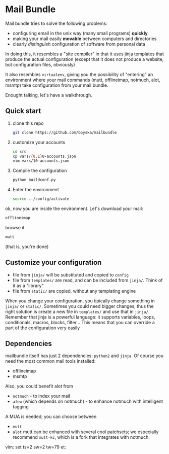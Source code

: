 Mail Bundle
============

Mail bundle tries to solve the following problems:
* configuring email in the unix way (many small programs) **quickly**
* making your mail easily **movable** between computers and directories
* clearly *distinguish* configuration of software from personal data

In doing this, it resembles a "site compiler" in that it uses jinja templates
that produce the actual configuration (except that it does not produce a
website, but configuration files, obviously)

It also resembles `virtualenv`, giving you the possibility of "entering" an
environment where your mail commands (mutt, offlineimap, notmuch, alot, msmtp)
take configuration from your mail bundle.

Enought talking, let's have a walkthrough.

Quick start
-------------

1.  clone this repo

    ```sh
    git clone https://github.com/boyska/mailbundle
    ```

2.  customize your accounts

    ```sh
    cd src
    cp vars/{0,1}0-accounts.json
    vim vars/10-accounts.json
    ```

3.  Compile the configuration
    
    ```sh
    python buildconf.py
    ```
4.  Enter the environment

    ```sh
    source ../config/activate
    ```

ok, now you are inside the environment. Let's download your mail:
```sh
offlineimap
```

browse it
```sh
mutt
```

(that is, you're done)


Customize your configuration
----------------------------

* file from `jinja/` will be substituted and copied to `config`
* file from `templates/` are read, and can be included from `jinja/`. Think of
  it as a "library"
* file from `static/` are copied, without any templating engine

When you change your configuration, you tipically change something in `jinja/`
or `static/`. Sometimes you could need bigger changes, thus the right solution
is create a new file in `templates/` and use that in `jinja/`.
Remember that jinja is a powerful language: it supports variables, loops,
conditionals, macros, blocks, filter... This means that you can override a part
of the configuration very easily


Dependencies
------------

mailbundle itself has just 2 dependencies: `python2` and `jinja`.
Of course you need the most common mail tools installed:
* offlineimap
* msmtp

Also, you could benefit alot from
* `notmuch` - to index your mail
* `afew` (which depends on notmuch) - to enhance notmuch with intelligent tagging

A MUA is needed; you can choose between
* `mutt`
* `alot`
mutt can be enhanced with several cool patchsets; we especially recommend
`mutt-kz`, which is a fork that integrates with notmuch.

vim: set ts=2 sw=2 tw=79 et:
